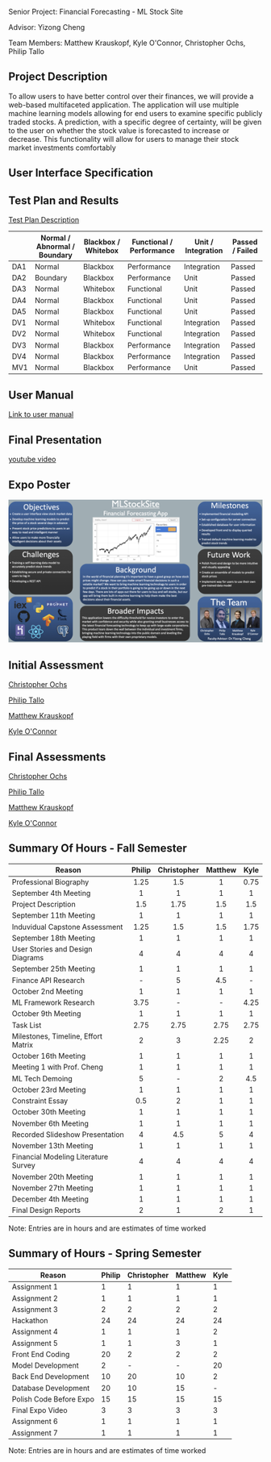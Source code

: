 Senior Project: Financial Forecasting - ML Stock Site

Advisor: Yizong Cheng

Team Members: Matthew Krauskopf, Kyle O'Connor, Christopher Ochs, Philip Tallo

## Project Description

To allow users to have better control over their finances, we will provide a web-based multifaceted application. The application will use multiple machine learning models allowing for end users to examine specific publicly traded stocks. A prediction, with a specific degree of certainty,  will be given to the user on whether the stock value is forecasted to increase or decrease. This functionality will allow for users to manage their stock market investments comfortably

## User Interface Specification

## Test Plan and Results

[Test Plan Description](./SeniorDesignTestPlans.pdf)

|      | Normal / Abnormal / Boundary | Blackbox / Whitebox | Functional / Performance | Unit / Integration | Passed / Failed |
| ---- | ---------------------------- | ------------------- | ------------------------ | ------------------ | --------------- |
| DA1  | Normal                       | Blackbox            | Performance              | Integration        | Passed          |
| DA2  | Boundary                     | Blackbox            | Performance              | Unit               | Passed          |
| DA3  | Normal                       | Whitebox            | Functional               | Unit               | Passed          |
| DA4  | Normal                       | Blackbox            | Functional               | Unit               | Passed          |
| DA5  | Normal                       | Blackbox            | Functional               | Unit               | Passed          |
| DV1  | Normal                       | Whitebox            | Functional               | Integration        | Passed          |
| DV2  | Normal                       | Whitebox            | Functional               | Integration        | Passed          |
| DV3  | Normal                       | Blackbox            | Performance              | Integration        | Passed          |
| DV4  | Normal                       | Blackbox            | Performance              | Integration        | Passed          |
| MV1  | Normal                       | Blackbox            | Performance              | Unit               | Passed          |

## User Manual

[Link to user manual](./UserManual.md)

## Final Presentation

[youtube video](https://www.youtube.com/watch?v=_c-rMx-0ESM&list=PLrQTsQtz1gDhyIXxil3HSHzLsWgYWdqUH&index=3&t=0s)

## Expo Poster

![](./Poster_final.jpg)

## Initial Assessment

[Christopher Ochs](https://github.com/Christopher-Ochs/SeniorDesignProject/blob/master/Induvidual%20Capstone%20Assessment/OchsCapstoneAssessment.docx)

[Philip Tallo](https://github.com/Christopher-Ochs/SeniorDesignProject/blob/master/Induvidual%20Capstone%20Assessment/Philip%20Tallo%20-%20Individual%20Capstone%20Assessment.md)

[Matthew Krauskopf](https://github.com/Christopher-Ochs/SeniorDesignProject/blob/master/Induvidual%20Capstone%20Assessment/Capstone%20Assessment.docx)

[Kyle O'Connor](https://github.com/Christopher-Ochs/SeniorDesignProject/blob/master/Induvidual%20Capstone%20Assessment/Assignment3KyleOConnor.docx)

## Final Assessments

[<u>Christopher Ochs</u>](https://github.com/Christopher-Ochs/SeniorDesignProject/blob/master/FinalCapstoneAssesments/Ochs_FinalAssessment.docx)

[<u>Philip Tallo</u>](https://github.com/Christopher-Ochs/SeniorDesignProject/blob/master/FinalCapstoneAssesments/PhilipTallo_FinalSelfAssessment.pdf)

[<u>Matthew Krauskopf</u>](https://github.com/Christopher-Ochs/SeniorDesignProject/blob/master/FinalCapstoneAssesments/MattKrauskopf_SelfAssessment.docx)

[<u>Kyle O'Connor</u>](https://github.com/Christopher-Ochs/SeniorDesignProject/blob/master/FinalCapstoneAssesments/OConnorFinalAssessment.docx)

## Summary Of Hours - Fall Semester

| Reason                               | Philip | Christopher | Matthew | Kyle |
| ------------------------------------ | :----: | :---------: | :-----: | :--: |
| Professional Biography               |  1.25  |     1.5     |    1    | 0.75 |
| September 4th Meeting                |   1    |      1      |    1    |  1   |
| Project Description                  |  1.5   |    1.75     |   1.5   | 1.5  |
| September 11th Meeting               |   1    |      1      |    1    |  1   |
| Induvidual Capstone Assessment       |  1.25  |     1.5     |   1.5   | 1.75 |
| September 18th Meeting               |   1    |      1      |    1    |  1   |
| User Stories and Design Diagrams     |   4    |      4      |    4    |  4   |
| September 25th Meeting               |   1    |      1      |    1    |  1   |
| Finance API Research                 |   -    |      5      |   4.5   |  -   |
| October 2nd Meeting                  |   1    |      1      |    1    |  1   |
| ML Framework Research                |  3.75  |      -      |    -    | 4.25 |
| October 9th Meeting                  |   1    |      1      |    1    |  1   |
| Task List                            |  2.75  |    2.75     |  2.75   | 2.75 |
| Milestones, Timeline, Effort Matrix  |   2    |      3      |  2.25   |  2   |
| October 16th Meeting                 |   1    |      1      |    1    |  1   |
| Meeting 1 with Prof. Cheng           |   1    |      1      |    1    |  1   |
| ML Tech Demoing                      |   5    |      -      |    2    | 4.5  |
| October 23rd Meeting                 |   1    |      1      |    1    |  1   |
| Constraint Essay                     |  0.5   |      2      |    1    |  1   |
| October 30th Meeting                 |   1    |      1      |    1    |  1   |
| November 6th Meeting                 |   1    |      1      |    1    |  1   |
| Recorded Slideshow Presentation      |   4    |     4.5     |    5    |  4   |
| November 13th Meeting                |   1    |      1      |    1    |  1   |
| Financial Modeling Literature Survey |   4    |      4      |    4    |  4   |
| November 20th Meeting                |   1    |      1      |    1    |  1   |
| November 27th Meeting                |   1    |      1      |    1    |  1   |
| December 4th Meeting                 |   1    |      1      |    1    |  1   |
| Final Design Reports                 |   2    |      1      |    2    |  1   |

Note: Entries are in hours and are estimates of time worked

## Summary of Hours - Spring Semester

| Reason                  | Philip | Christopher | Matthew | Kyle |
| ----------------------- | ------ | ----------- | ------- | ---- |
| Assignment 1            | 1      | 1           | 1       | 1    |
| Assignment 2            | 1      | 1           | 1       | 1    |
| Assignment 3            | 2      | 2           | 2       | 2    |
| Hackathon               | 24     | 24          | 24      | 24   |
| Assignment 4            | 1      | 1           | 1       | 2    |
| Assignment 5            | 1      | 1           | 3       | 1    |
| Front End Coding        | 20     | 2           | 2       | 2    |
| Model Development       | 2      | -           | -       | 20   |
| Back End Development    | 10     | 20          | 10      | 2    |
| Database Development    | 20     | 10          | 15      | -    |
| Polish Code Before Expo | 15     | 15          | 15      | 15   |
| Final Expo Video        | 3      | 3           | 3       | 3    |
| Assignment 6            | 1      | 1           | 1       | 1    |
| Assignment 7            | 1      | 1           | 1       | 1    |

Note: Entries are in hours and are estimates of time worked